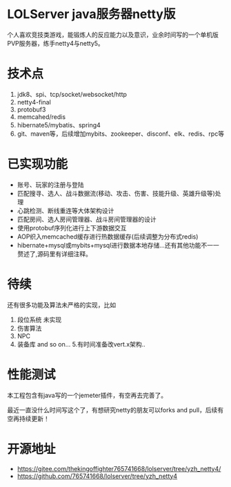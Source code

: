 # LOLServer java服务器netty版
个人喜欢竞技类游戏，能锻炼人的反应能力以及意识，业余时间写的一个单机版PVP服务器，练手netty4与netty5。

# 技术点
1. jdk8、spi、tcp/socket/websocket/http
2. netty4-final
3. protobuf3
4. memcahed/redis
5. hibernate5/mybatis、spring4
6. git、maven等，后续增加mybits、zookeeper、disconf、elk、redis、rpc等

# 已实现功能
- 账号、玩家的注册与登陆
- 匹配搜寻、选人、战斗数据流(移动、攻击、伤害、技能升级、英雄升级等)处理
- 心跳检测、断线重连等大体架构设计
- 匹配房间、选人房间管理器、战斗房间管理器的设计
- 使用protobuf序列化进行上下游数据交互
- AOP织入memcached缓存进行热数据缓存(后续调整为分布式redis)
- hibernate+mysql或mybits+mysql进行数据本地存储...还有其他功能不一一赘述了,源码里有详细注释。

# 待续
还有很多功能及算法未严格的实现，比如
1. 段位系统 未实现
2. 伤害算法
3. NPC
4. 装备库 and so on...
5.有时间准备改vert.x架构..

# 性能测试
本工程包含有java写的一个jemeter插件，有空再去完善了。

最近一直没什么时间写这个了，有想研究netty的朋友可以forks and pull，后续有空再持续更新！

# 开源地址
- https://gitee.com/thekingoffighter765741668/lolserver/tree/yzh_netty4/
- https://github.com/765741668/lolserver/tree/yzh_netty4
